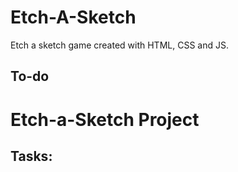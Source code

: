 # Etch-A-Sketch
Etch a sketch game created with HTML, CSS and JS.

## To-do
# Etch-a-Sketch Project

## Tasks:


